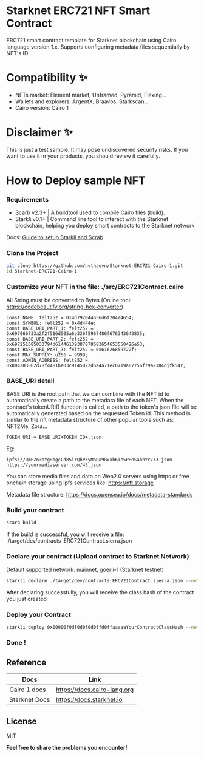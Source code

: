 # Starknet ERC721 NFT Smart Contract
ERC721 smart contract template for Starknet blockchain using Cairo language version 1.x. Supports configuring metadata files sequentially by NFT's ID
# Compatibility ✨
- NFTs market: Element market, Unframed, Pyramid, Flexing...
- Wallets and explorers: ArgentX, Braavos, Starkscan...
- Cairo version: Cairo 1

# Disclaimer ✨
This is just a test sample. It may pose undiscovered security risks. If you want to use it in your products, you should review it carefully.

# How to Deploy sample NFT

### Requirements
- Scarb v2.3+ | A buildtool used to compile Cairo files (build).
- Starkli v0.1+ | Command line tool to interact with the Starknet blockchain, helping you deploy smart contracts to the Starknet network

Docs: [Guide to setup Starkli and Scrab](https://docs.starknet.io/documentation/quick_start/environment_setup)

### Clone the Project
```sh
git clone https://github.com/nvthaovn/Starknet-ERC721-Cairo-1.git
cd Starknet-ERC721-Cairo-1
```
### Customize your NFT in the file: ./src/ERC721Contract.cairo
All String must be converted to Bytes (Online tool: https://codebeautify.org/string-hex-converter)
```cairo
const NAME: felt252 = 0x4d792044656d6f204e4654;	
const SYMBOL: felt252 = 0x4d444e;	
const BASE_URI_PART_1: felt252 = 0x697066733a2f2f516d505a6e336f5967486f676343643835;
const BASE_URI_PART_2: felt252 = 0x697251685033794d61446139387878683654653550426e53;
const BASE_URI_PART_3: felt252 = 0x61626859722f;
const MAX_SUPPLY: u256 = 9999;
const ADMIN_ADDRESS: felt252 = 0x004203062d78f4481be03c9145022d6a4a71ec0719a07756f79a2384djfk54r;
```
### BASE_URI detail
BASE URI is the root path that we can combine with the NFT id to automatically create a path to the metadata file of each NFT. When the contract's tokenURI() function is called, a path to the token's json file will be automatically generated based on the requested Token id. This method is similar to the nft metadata structure of other popular tools such as: NFT2Me, Zora...
```
TOKEN_URI = BASE_URI+TOKEN_ID+.json 
```
Eg: 
```
ipfs://QmPZn3oYgHogcCd85irQhP3yMaDa98xxh6Te5PBnSabhYr/33.json
https://yourmediaserver.com/45.json
```
You can store media files and data on Web2.0 servers using https or free onchain storage using ipfs services like: https://nft.storage

Metadata file structure: https://docs.opensea.io/docs/metadata-standards

### Build your contract
```sh
scarb build
```
If the build is successful, you will receive a file: ./target/dev/contracts_ERC721Contract.sierra.json
### Declare your contract (Upload contract to Starknet Network)
Default supported network: mainnet, goerli-1 (Starknet testnet)
```sh
starkli declare ./target/dev/contracts_ERC721Contract.sierra.json --network=mainnet --compiler-version=2.1.0
```
After declaring successfully, you will receive the class hash of the contract you just created
### Deploy your Contract
```sh
starkli deploy 0x00000f0df0d0f0d0ffd0ffaaaaaYourContractClassHash --network=mainnet
```

### Done !


## Reference
| Docs | Link |
| ------ | ------ |
| Cairo 1 docs | https://docs.cairo-lang.org |
| Starknet Docs | https://docs.starknet.io |

## License
MIT


**Feel free to share the problems you encounter!**